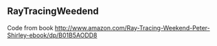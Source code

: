 RayTracingWeedend
---

Code from book http://www.amazon.com/Ray-Tracing-Weekend-Peter-Shirley-ebook/dp/B01B5AODD8